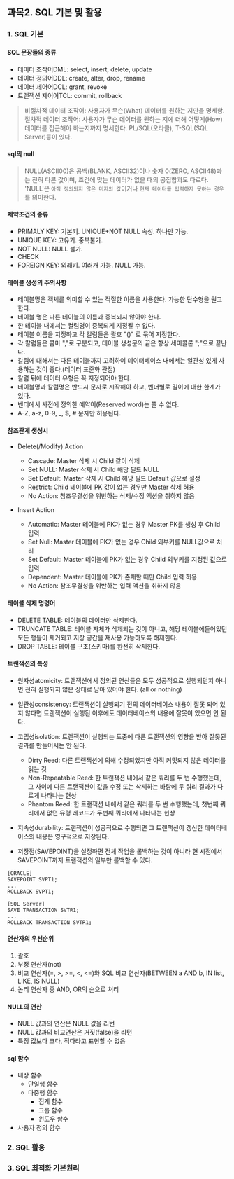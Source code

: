 ## 과목2. SQL 기본 및 활용

### 1. SQL 기본

#### SQL 문장들의 종류
- 데이터 조작어DML: select, insert, delete, update
- 데이터 정의어DDL: create, alter, drop, rename
- 데이터 제어어DCL: grant, revoke
- 트랜잭션 제어어TCL: commit, rollback

> 비절차적 데이터 조작어: 사용자가 무슨(What) 데이터를 원하는 지만을 명세함.<br>
> 절차적 데이터 조작어: 사용자가 무슨 데이터를 원하는 지에 더해 어떻게(How) 데이터를 접근해야 하는지까지 명세한다. PL/SQL(오라클), T-SQL(SQL Server)등이 있다.

#### sql의 null
> NULL(ASCII00)은 공백(BLANK, ASCII32)이나 숫자 0(ZERO, ASCII48)과는 전혀 다른 값이며, 조건에 맞는 데이터가 없을 때의 공집합과도 다르다. 'NULL'은 `아직 정의되지 않은 미지의 값`이거나 `현재 데이터를 입력하지 못하는 경우`를 의미한다.

#### 제약조건의 종류
- PRIMALY KEY: 기본키. UNIQUE+NOT NULL 속성. 하나만 가능.
- UNIQUE KEY: 고유키. 중복불가.
- NOT NULL: NULL 불가.
- CHECK
- FOREIGN KEY: 외래키. 여러개 가능. NULL 가능.

#### 테이블 생성의 주의사항
- 테이블명은 객체를 의미할 수 있는 적절한 이름을 사용한다. 가능한 단수형을 권고한다.
- 테이블 명은 다른 테이블의 이름과 중복되지 않아야 한다.
- 한 테이블 내에서는 컬럼명이 중복되게 지정될 수 없다.
- 테이블 이름을 지정하고 각 칼럼들은 괄호 "()" 로 묶어 지정한다.
- 각 칼럼들은 콤마 ","로 구분되고, 테이블 생성문의 끝은 항상 세미콜론 ";"으로 끝난다.
- 칼럼에 대해서는 다른 테이블까지 고려하여 데이터베이스 내에서는 일관성 있게 사용하는 것이 좋다.(데이터 표준화 관점)
- 칼럼 뒤에 데이터 유형은 꼭 지정되어야 한다.
- 테이블명과 칼럼명은 반드시 문자로 시작해야 하고, 벤더별로 길이에 대한 한계가 있다.
- 벤더에서 사전에 정의한 예약어(Reserved word)는 쓸 수 없다.
- A-Z, a-z, 0-9, _, $, # 문자만 허용된다.

#### 참조관계 생성시
- Delete(/Modify) Action
    - Cascade: Master 삭제 시 Child 같이 삭제
    - Set NULL: Master 삭제 시 Child 해당 필드 NULL
    - Set Default: Master 삭제 시 Child 해당 필드 Default 값으로 설정
    - Restrict: Child 테이블에 PK 값이 없는 경우만 Master 삭제 허용
    - No Action: 참조무결성을 위반하는 삭제/수정 액션을 취하지 않음

- Insert Action
    - Automatic: Master 테이블에 PK가 없는 경우 Master PK를 생성 후 Child 입력
    - Set Null: Master 테이블에 PK가 없는 경우 Child 외부키를 NULL값으로 처리
    - Set Default: Master 테이블에 PK가 없는 경우 Child 외부키를 지정된 값으로 입력
    - Dependent: Master 테이블에 PK가 존재할 때만 Child 입력 허용
    - No Action: 참조무결성을 위반하는 입력 액션을 취하지 않음

#### 테이블 삭제 명령어
- DELETE TABLE: 테이블의 데이터만 삭제한다.
- TRUNCATE TABLE: 테이블 자체가 삭제되는 것이 아니고, 해당 테이블에들어있던 모든 행들이 제거되고 저장 공간을 재사용 가능하도록 해제한다.
- DROP TABLE: 테이블 구조(스키마)를 완전히 삭제한다.

#### 트랜잭션의 특성
- 원자성atomicity: 트랜잭션에서 정의된 연산들은 모두 성공적으로 실행되던지 아니면 전혀 실행되지 않은 상태로 남아 있어야 한다. (all or nothing)
- 일관성consistency: 트랜잭션이 실행되기 전의 데이터베이스 내용이 잘못 되어 있지 않다면 트랜잭션이 실행된 이후에도 데이터베이스의 내용에 잘못이 있으면 안 된다.
- 고립성isolation: 트랜잭션이 실행되는 도중에 다른 트랜잭션의 영향을 받아 잘못된 결과를 만들어서는 안 된다.
    - Dirty Reed: 다른 트랜잭션에 의해 수정되었지만 아직 커밋되지 않은 데이터를 읽는 것
    - Non-Repeatable Reed: 한 트랜잭션 내에서 같은 쿼리를 두 번 수행했는데, 그 사이에 다른 트랜잭션이 값을 수정 또는 삭제하는 바람에 두 쿼리 결과가 다르게 나타나는 현상
    - Phantom Reed: 한 트랜잭션 내에서 같은 쿼리를 두 번 수행했는데, 첫번째 쿼리에서 없던 유령 레코드가 두번째 쿼리에서 나타나는 현상
- 지속성durability: 트랜잭션이 성공적으로 수행되면 그 트랜잭션이 갱신한 데이터베이스의 내용은 영구적으로 저장된다.

- 저장점(SAVEPOINT)을 설정하면 전체 작업을 롤백하는 것이 아니라 현 시점에서 SAVEPOINT까지 트랜잭션의 일부만 롤백할 수 있다.
```
[ORACLE]
SAVEPOINT SVPT1;
...
ROLLBACK SVPT1;

[SQL Server]
SAVE TRANSACTION SVTR1;
...
ROLLBACK TRANSACTION SVTR1;
```

#### 연산자의 우선순위
1. 괄호
2. 부정 연산자(not)
3. 비교 연산자(=, >, >=, <, <=)와 SQL 비교 연산자(BETWEEN a AND b, IN list, LIKE, IS NULL)
4. 논리 연산자 중 AND, OR의 순으로 처리

#### NULL의 연산
- NULL 값과의 연산은 NULL 값을 리턴
- NULL 값과의 비교연산은 거짓(false)을 리턴
- 특정 값보다 크다, 적다라고 표현할 수 없음

#### sql 함수
- 내장 함수
  - 단일행 함수
  - 다중행 함수
    - 집계 함수
    - 그룹 함수
    - 윈도우 함수
- 사용자 정의 함수

### 2. SQL 활용

### 3. SQL 최적화 기본원리
